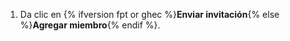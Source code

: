 1. Da clic en {% ifversion fpt or ghec %}**Enviar invitación**{% else %}**Agregar miembro**{% endif %}.
